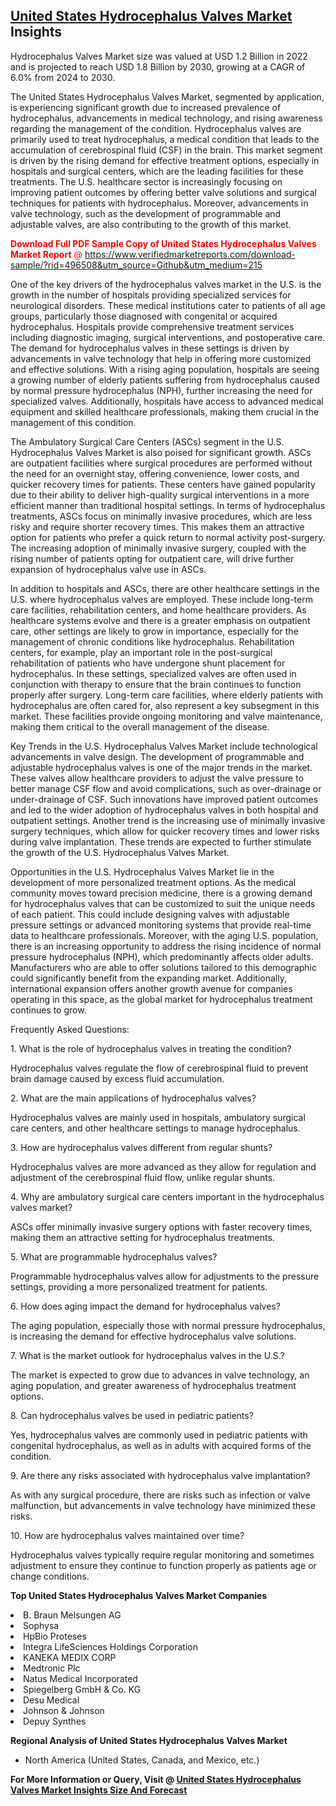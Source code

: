<h2><a href="https://www.verifiedmarketreports.com/download-sample/?rid=496508&amp;utm_source=Github&amp;utm_medium=215" target="_blank">United States Hydrocephalus Valves Market</a> Insights</h2><p>Hydrocephalus Valves Market size was valued at USD 1.2 Billion in 2022 and is projected to reach USD 1.8 Billion by 2030, growing at a CAGR of 6.0% from 2024 to 2030.</p><p><p>The United States Hydrocephalus Valves Market, segmented by application, is experiencing significant growth due to increased prevalence of hydrocephalus, advancements in medical technology, and rising awareness regarding the management of the condition. Hydrocephalus valves are primarily used to treat hydrocephalus, a medical condition that leads to the accumulation of cerebrospinal fluid (CSF) in the brain. This market segment is driven by the rising demand for effective treatment options, especially in hospitals and surgical centers, which are the leading facilities for these treatments. The U.S. healthcare sector is increasingly focusing on improving patient outcomes by offering better valve solutions and surgical techniques for patients with hydrocephalus. Moreover, advancements in valve technology, such as the development of programmable and adjustable valves, are also contributing to the growth of this market. <p><span class=""><span style="color: #ff0000;"><strong>Download Full PDF Sample Copy of United States Hydrocephalus Valves Market Report</strong> @ </span><a href="https://www.verifiedmarketreports.com/download-sample/?rid=496508&amp;utm_source=Github&amp;utm_medium=215" target="_blank">https://www.verifiedmarketreports.com/download-sample/?rid=496508&amp;utm_source=Github&amp;utm_medium=215</a></span></p> One of the key drivers of the hydrocephalus valves market in the U.S. is the growth in the number of hospitals providing specialized services for neurological disorders. These medical institutions cater to patients of all age groups, particularly those diagnosed with congenital or acquired hydrocephalus. Hospitals provide comprehensive treatment services including diagnostic imaging, surgical interventions, and postoperative care. The demand for hydrocephalus valves in these settings is driven by advancements in valve technology that help in offering more customized and effective solutions. With a rising aging population, hospitals are seeing a growing number of elderly patients suffering from hydrocephalus caused by normal pressure hydrocephalus (NPH), further increasing the need for specialized valves. Additionally, hospitals have access to advanced medical equipment and skilled healthcare professionals, making them crucial in the management of this condition. <p>The Ambulatory Surgical Care Centers (ASCs) segment in the U.S. Hydrocephalus Valves Market is also poised for significant growth. ASCs are outpatient facilities where surgical procedures are performed without the need for an overnight stay, offering convenience, lower costs, and quicker recovery times for patients. These centers have gained popularity due to their ability to deliver high-quality surgical interventions in a more efficient manner than traditional hospital settings. In terms of hydrocephalus treatments, ASCs focus on minimally invasive procedures, which are less risky and require shorter recovery times. This makes them an attractive option for patients who prefer a quick return to normal activity post-surgery. The increasing adoption of minimally invasive surgery, coupled with the rising number of patients opting for outpatient care, will drive further expansion of hydrocephalus valve use in ASCs. <p>In addition to hospitals and ASCs, there are other healthcare settings in the U.S. where hydrocephalus valves are employed. These include long-term care facilities, rehabilitation centers, and home healthcare providers. As healthcare systems evolve and there is a greater emphasis on outpatient care, other settings are likely to grow in importance, especially for the management of chronic conditions like hydrocephalus. Rehabilitation centers, for example, play an important role in the post-surgical rehabilitation of patients who have undergone shunt placement for hydrocephalus. In these settings, specialized valves are often used in conjunction with therapy to ensure that the brain continues to function properly after surgery. Long-term care facilities, where elderly patients with hydrocephalus are often cared for, also represent a key subsegment in this market. These facilities provide ongoing monitoring and valve maintenance, making them critical to the overall management of the disease. <p>Key Trends in the U.S. Hydrocephalus Valves Market include technological advancements in valve design. The development of programmable and adjustable hydrocephalus valves is one of the major trends in the market. These valves allow healthcare providers to adjust the valve pressure to better manage CSF flow and avoid complications, such as over-drainage or under-drainage of CSF. Such innovations have improved patient outcomes and led to the wider adoption of hydrocephalus valves in both hospital and outpatient settings. Another trend is the increasing use of minimally invasive surgery techniques, which allow for quicker recovery times and lower risks during valve implantation. These trends are expected to further stimulate the growth of the U.S. Hydrocephalus Valves Market. <p>Opportunities in the U.S. Hydrocephalus Valves Market lie in the development of more personalized treatment options. As the medical community moves toward precision medicine, there is a growing demand for hydrocephalus valves that can be customized to suit the unique needs of each patient. This could include designing valves with adjustable pressure settings or advanced monitoring systems that provide real-time data to healthcare professionals. Moreover, with the aging U.S. population, there is an increasing opportunity to address the rising incidence of normal pressure hydrocephalus (NPH), which predominantly affects older adults. Manufacturers who are able to offer solutions tailored to this demographic could significantly benefit from the expanding market. Additionally, international expansion offers another growth avenue for companies operating in this space, as the global market for hydrocephalus treatment continues to grow. <p>Frequently Asked Questions:</p> <p>1. What is the role of hydrocephalus valves in treating the condition?</p> <p>Hydrocephalus valves regulate the flow of cerebrospinal fluid to prevent brain damage caused by excess fluid accumulation.</p> <p>2. What are the main applications of hydrocephalus valves?</p> <p>Hydrocephalus valves are mainly used in hospitals, ambulatory surgical care centers, and other healthcare settings to manage hydrocephalus.</p> <p>3. How are hydrocephalus valves different from regular shunts?</p> <p>Hydrocephalus valves are more advanced as they allow for regulation and adjustment of the cerebrospinal fluid flow, unlike regular shunts.</p> <p>4. Why are ambulatory surgical care centers important in the hydrocephalus valves market?</p> <p>ASCs offer minimally invasive surgery options with faster recovery times, making them an attractive setting for hydrocephalus treatments.</p> <p>5. What are programmable hydrocephalus valves?</p> <p>Programmable hydrocephalus valves allow for adjustments to the pressure settings, providing a more personalized treatment for patients.</p> <p>6. How does aging impact the demand for hydrocephalus valves?</p> <p>The aging population, especially those with normal pressure hydrocephalus, is increasing the demand for effective hydrocephalus valve solutions.</p> <p>7. What is the market outlook for hydrocephalus valves in the U.S.?</p> <p>The market is expected to grow due to advances in valve technology, an aging population, and greater awareness of hydrocephalus treatment options.</p> <p>8. Can hydrocephalus valves be used in pediatric patients?</p> <p>Yes, hydrocephalus valves are commonly used in pediatric patients with congenital hydrocephalus, as well as in adults with acquired forms of the condition.</p> <p>9. Are there any risks associated with hydrocephalus valve implantation?</p> <p>As with any surgical procedure, there are risks such as infection or valve malfunction, but advancements in valve technology have minimized these risks.</p> <p>10. How are hydrocephalus valves maintained over time?</p> <p>Hydrocephalus valves typically require regular monitoring and sometimes adjustment to ensure they continue to function properly as patients age or change conditions.</p></p><p><strong>Top United States Hydrocephalus Valves Market Companies</strong></p><div data-test-id=""><p><li>B. Braun Melsungen AG</li><li> Sophysa</li><li> HpBio Proteses</li><li> Integra LifeSciences Holdings Corporation</li><li> KANEKA MEDIX CORP</li><li> Medtronic Plc</li><li> Natus Medical Incorporated</li><li> Spiegelberg GmbH & Co. KG</li><li> Desu Medical</li><li> Johnson & Johnson</li><li> Depuy Synthes</li></p><div><strong>Regional Analysis of&nbsp;United States Hydrocephalus Valves Market</strong></div><ul><li dir="ltr"><p dir="ltr">North America&nbsp;(United States, Canada, and Mexico, etc.)</p></li></ul><p><strong>For More Information or Query, Visit @&nbsp;</strong><strong><a href="https://www.verifiedmarketreports.com/product/hydrocephalus-valves-market/?utm_source=Github&amp;utm_medium=215" target="_blank">United States Hydrocephalus Valves Market Insights Size And Forecast</a></strong></p></div>

